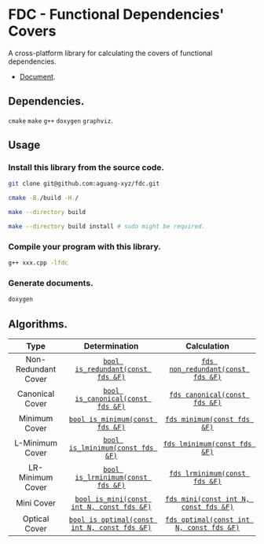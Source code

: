 # FDC - Functional Dependencies' Covers

A cross-platform library for calculating the covers of functional dependencies.

* [Document](https://aguang-xyz.github.io/fdc/namespacefdc.html).

## Dependencies.

`cmake` `make` `g++` `doxygen` `graphviz`.

## Usage

### Install this library from the source code.

```bash
git clone git@github.com:aguang-xyz/fdc.git

cmake -B./build -H./

make --directory build

make --directory build install # sudo might be required.
```

### Compile your program with this library.

```bash
g++ xxx.cpp -lfdc
```

### Generate documents.

```bash
doxygen
```

## Algorithms.

| Type | Determination | Calculation
|:---:|:-----:|:----:|
| Non-Redundant Cover | [`bool is_redundant(const fds &F)`](https://aguang-xyz.github.io/fdc/group__algorithms.html#gacd3f67413e2b4badbb7a743d147d4122) | [`fds non_redundant(const fds &F)`](https://aguang-xyz.github.io/fdc/group__algorithms.html#ga40f20f64f21360947f32bec8fc771280) |
| Canonical Cover | [`bool is_canonical(const fds &F)`](https://aguang-xyz.github.io/fdc/group__algorithms.html#ga6f7c3eebb058e80db712ff650fe3fcd6) | [`fds canonical(const fds &F)`](https://aguang-xyz.github.io/fdc/group__algorithms.html#ga22211622a812c6160ef041e025ab7c9b) |
| Minimum Cover | [`bool is_minimum(const fds &F)`](https://aguang-xyz.github.io/fdc/group__algorithms.html#ga4366e0efe33ff07476e11e301a2246a1) | [`fds minimum(const fds &F)`](https://aguang-xyz.github.io/fdc/group__algorithms.html#ga593e7fa977c8be828fe7b12c027e1cf8) |
| L-Minimum Cover | [`bool is_lminimum(const fds &F)`](https://aguang-xyz.github.io/fdc/group__algorithms.html#ga9451f7e7dce4ba496860a0bccc9b363b) | [`fds lminimum(const fds &F)`](https://aguang-xyz.github.io/fdc/group__algorithms.html#gaaf764a60a4a782d4e4d7a1c154ef5a58) |
| LR-Minimum Cover | [`bool is_lrminimum(const fds &F)`](https://aguang-xyz.github.io/fdc/group__algorithms.html#gafcc19bab0f9b7dc2c803a9c6909ba10a) | [`fds lrminimum(const fds &F)`](https://aguang-xyz.github.io/fdc/group__algorithms.html#ga5f0a53e5324ac2c8d88ba7a0562f2f22) |
| Mini Cover | [`bool is_mini(const int N, const fds &F)`](https://aguang-xyz.github.io/fdc/group__algorithms.html#ga54a91a08d929dfd415d459f22c602330) | [`fds mini(const int N, const fds &F)`](https://aguang-xyz.github.io/fdc/group__algorithms.html#ga921b955e425f8577e3334582e0d55aaa) |
| Optical Cover | [`bool is optimal(const int N, const fds &F)`](https://aguang-xyz.github.io/fdc/group__algorithms.html#gacb116bfc83fcd310c957ebba959ab7bd) | [`fds optimal(const int N, const fds &F)`](https://aguang-xyz.github.io/fdc/group__algorithms.html#ga42b31942e18769018ea9957a528508cb) |
